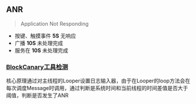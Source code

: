 ## ANR

> Application Not Responding

- 按键、触摸事件 **5S** 无响应
- 广播 **10S** 未处理完成
- 服务在 **10S** 未处理完成

### [BlockCanary工具检测](https://github.com/markzhai/AndroidPerformanceMonitor)

核心原理通过对主线程的Looper设置日志输入器，由于在Looper的loop方法会在每次调度Message时调用，通过判断是系统时间和当前线程的时间差值是否大于阈值，判断是否发生了ANR

